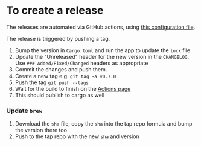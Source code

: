 # To create a release

The releases are automated via GitHub actions, using [this configuration file](https://github.com/Rigellute/spotify-tui/blob/master/.github/workflows/cd.yml).

The release is triggered by pushing a tag.

1. Bump the version in `Cargo.toml` and run the app to update the `lock` file
1. Update the "Unreleased" header for the new version in the `CHANGELOG`. Use `### Added/Fixed/Changed` headers as appropriate
1. Commit the changes and push them.
1. Create a new tag e.g. `git tag -a v0.7.0`
1. Push the tag `git push --tags`
1. Wait for the build to finish on the [Actions page](https://github.com/Rigellute/spotify-tui/actions)
1. This should publish to cargo as well

### Update `brew`

1. Download the `sha` file, copy the `sha` into the tap repo formula and bump the version there too
1. Push to the tap repo with the new `sha` and version

